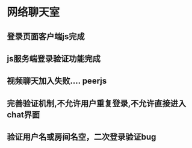 # 网络聊天室
## 登录页面客户端js完成
## js服务端登录验证功能完成
## 视频聊天加入失败.... peerjs
## 完善验证机制,不允许用户重复登录,不允许直接进入chat界面
## 验证用户名或房间名空，二次登录验证bug